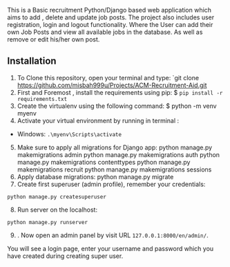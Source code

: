This is a Basic recruitment Python/Django based web application which aims to add , delete and update job posts. The project also  includes user registration, login and logout functionality. Where the User can add  their own Job Posts and view all available jobs in the database. As well as remove  or edit his/her own post.

## Installation
1. To Clone this  repository, open your terminal and type: `git clone https://github.com/misbah999u/Projects/ACM-Recruitment-Aid.git
2. First and Foremost , install the requirements  using pip:
$ `pip install -r requirements.txt`
3. Create the virtualenv using the following command:
$ python -m venv myenv
4. Activate your virtual environment by running in terminal :
- Windows: `.\myenv\Scripts\activate`
5. Make sure to apply all migrations  for Django app:
python manage.py makemigrations admin
python manage.py makemigrations auth
python manage.py makemigrations contenttypes
python manage.py makemigrations recruit
python manage.py makemigrations sessions
6. Apply database migrations:
python manage.py migrate
7. Create first superuser (admin profile), remember your credentials:
```
python manage.py createsuperuser
```
8. Run server on the localhost:
```
python manage.py runserver
```
9. . Now open an admin panel by visit URL `127.0.0.1:8000/en/admin/`.

You will see a login page, enter your username and password which you have created during creating super user.
